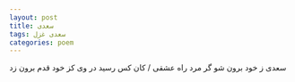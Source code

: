 ```yaml
---
layout: post
title: سعدی
tags: سعدی غزل
categories: poem
---
```


سعدی ز خود برون شو گر مرد راه عشقی / کان کس رسید در وی کز خود قدم برون زد
